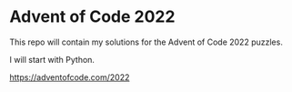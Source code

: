 # Advent of Code 2022
This repo will contain my solutions for the Advent of Code 2022 puzzles.

I will start with Python.

https://adventofcode.com/2022
